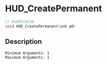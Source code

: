 # HUD_CreatePermanent
```c
// 0x005c0130
void HUD_CreatePermanent(unk p0)
```
## Description
```
Minimum Arguments: 1
Maximum Arguments: 1
```
